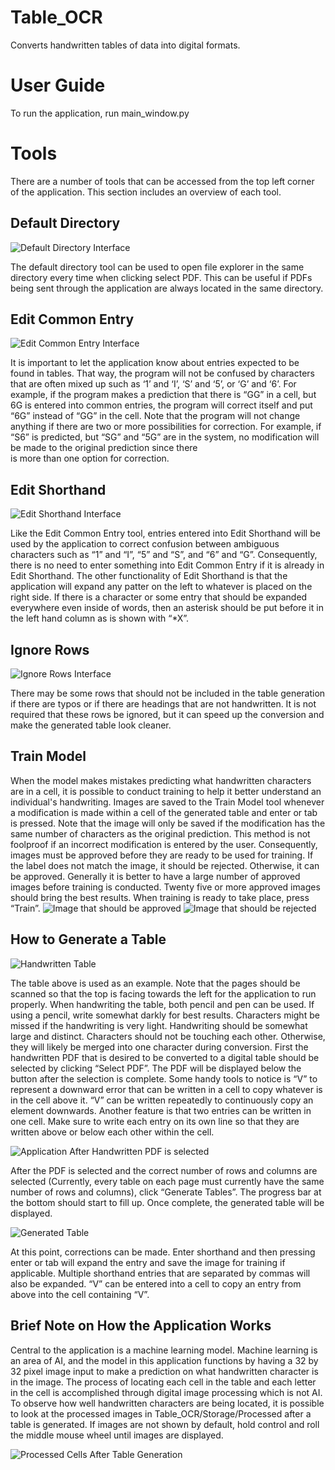 # Table_OCR
Converts handwritten tables of data into digital formats.

# User Guide

To run the application, run main_window.py

# Tools

There are a number of tools that can be accessed from the top left corner of the application. 
This section includes an overview of each tool.

## Default Directory

![Default Directory Interface](Readme_Images/Image_1.png)

The default directory tool can be used to open file explorer in the same directory every time when clicking select PDF. 
This can be useful if PDFs being sent through the application are always located in the same directory.

## Edit Common Entry

![Edit Common Entry Interface](Readme_Images/Image_2.png)

It is important to let the application know about entries expected to be found in tables. That way, the program will not be 
confused by characters that are often mixed up such as ‘1’ and ‘I’, ‘S’ and ‘5’, or ‘G’ and ‘6’. For example, if the program 
makes a prediction that there is “GG” in a cell, but 6G is entered into common entries, the program will correct itself and put  
“6G” instead of “GG” in the cell. Note that the program will not change anything if there are two or more possibilities for correction. 
For example, if “S6” is predicted, but “SG” and “5G” are in the system, no modification will be made to the original prediction since there  
is more than one option for correction.
 
## Edit Shorthand

![Edit Shorthand Interface](Readme_Images/Image_3.png)

Like the Edit Common Entry tool, entries entered into Edit Shorthand will be used by the application to correct confusion between ambiguous 
characters such as “1” and “I”, “5” and “S”, and “6” and “G”. Consequently, there is no need to enter something into Edit Common Entry if it is 
already in Edit Shorthand. The other functionality of Edit Shorthand is that the application will expand any patter on the left to whatever is placed 
on the right side. If there is a character or some entry that should be expanded everywhere even inside of words, then an asterisk should be put before 
it in the left hand column as is shown with “*X”.

## Ignore Rows

![Ignore Rows Interface](Readme_Images/Image_4.png)

There may be some rows that should not be included in the table generation if there are typos or if there are headings that are not handwritten. It 
is not required that these rows be ignored, but it can speed up the conversion and make the generated table look cleaner.

## Train Model

When the model makes mistakes predicting what handwritten characters are in a cell, it is possible to conduct training to help it better understand an individual's handwriting. 
Images are saved to the Train Model tool whenever a modification is made within a cell of the generated table and enter or tab is pressed. Note that the image will only be saved 
if the modification has the same number of characters as the original prediction. This method is not foolproof if an incorrect modification is entered by the user. Consequently, 
images must be approved before they are ready to be used for training. If the label does not match the image, it should be rejected. Otherwise, it can be approved. Generally it is 
better to have a large number of approved images before training is conducted. Twenty five or more approved images should bring the best results. When training is ready to take place, 
press “Train”.
![Image that should be approved](Readme_Images/Image_5.png)
![Image that should be rejected](Readme_Images/Image_6.png)

## How to Generate a Table

![Handwritten Table](Readme_Images/Image_7)

The table above is used as an example. Note that the pages should be scanned so that the top is facing towards the left for the application to run properly. 
When handwriting the table, both pencil and pen can be used. If using a pencil, write somewhat darkly for best results. Characters might be missed if the handwriting 
is very light. Handwriting should be somewhat large and distinct. Characters should not be touching each other. Otherwise, they will likely be merged into one character 
during conversion. First the handwritten PDF that is desired to be converted to a digital table should be selected by clicking “Select PDF”. The PDF will be displayed below 
the button after the selection is complete. Some handy tools to notice is “V” to represent a downward error that can be written in a cell to copy whatever is in the cell 
above it. “V” can be written repeatedly to continuously copy an element downwards. Another feature is that two entries can be written in one cell. Make sure to write each 
entry on its own line so that they are written above or below each other within the cell.

![Application After Handwritten PDF is selected](Readme_Images/Image_8.png)

After the PDF is selected and the correct number of rows and columns are selected (Currently, every table on each page must currently have the same number of rows and columns),
click “Generate Tables”. The progress bar at the bottom should start to fill up. Once complete, the generated table will be displayed.
 
![Generated Table](Readme_Images/Image_9.png)

At this point, corrections can be made. Enter shorthand and then pressing enter or tab will expand the entry and save the image for training if applicable. Multiple shorthand 
entries that are separated by commas will also be expanded. “V” can be entered into a cell to copy an entry from above into the cell containing “V”.

## Brief Note on How the Application Works

Central to the application is a machine learning model. Machine learning is an area of AI, and the model in this application functions by having a 32 by 32 pixel image input to 
make a prediction on what handwritten character is in the image. The process of locating each cell in the table and each letter in the cell is accomplished through digital image processing 
which is not AI. To observe how well handwritten characters are being located, it is possible to look at the processed images in Table_OCR/Storage/Processed after a table is generated. If images 
are not shown by default, hold control and roll the middle mouse wheel until images are displayed.

![Processed Cells After Table Generation](Readme_Images/Image_10.png)